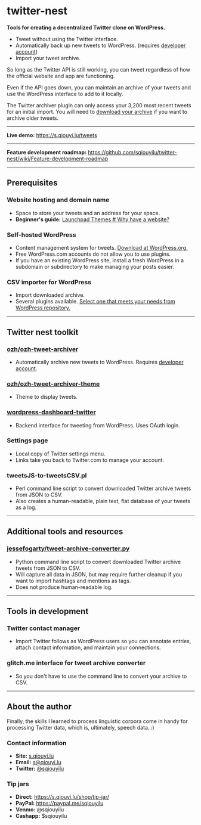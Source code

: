 # twitter-nest

**Tools for creating a decentralized Twitter clone on WordPress.**

- Tweet without using the Twitter interface.
- Automatically back up new tweets to WordPress. (requires [developer account](https://developer.twitter.com/))
- Import your tweet archive.

So long as the Twitter API is still working, you can tweet regardless of how the official website and app are functioning. 

Even if the API goes down, you can maintain an archive of your tweets and use the WordPress interface to add to it locally.

The Twitter archiver plugin can only access your 3,200 most recent tweets for an initial import. You will need to [download your archive](https://help.twitter.com/en/managing-your-account/how-to-download-your-twitter-archive) if you want to archive older tweets.

----

**Live demo:** https://s.qiouyi.lu/tweets

----

**Feature development roadmap:** https://github.com/sqiouyilu/twitter-nest/wiki/Feature-development-roadmap

----

## Prerequisites

### Website hosting and domain name

- Space to store your tweets and an address for your space. 
- **Beginner's guide:** [Launchpad Themes # Why have a website?](https://s.qiouyi.lu/resources/launchpad-themes/)

### Self-hosted WordPress

- Content management system for tweets. [Download at WordPress.org.](https://wordpress.org/download/)
- Free WordPress.com accounts do not allow you to use plugins.
- If you have an existing WordPress site, install a fresh WordPress in a subdomain or subdirectory to make managing your posts easier.

### CSV importer for WordPress

- Import downloaded archive. 
- Several plugins available. [Select one that meets your needs from WordPress repository.](https://wordpress.org/plugins/tags/csv/)

----

## Twitter nest toolkit

### [ozh/ozh-tweet-archiver](https://github.com/ozh/ozh-tweet-archiver)

- Automatically archive new tweets to WordPress. Requires [developer account](https://developer.twitter.com/).

### [ozh/ozh-tweet-archiver-theme](https://github.com/ozh/ozh-tweet-archiver-theme)

- Theme to display tweets.

### [wordpress-dashboard-twitter](https://wordpress.org/plugins/wordpress-dashboard-twitter/)

- Backend interface for tweeting from WordPress. Uses OAuth login.

### Settings page

- Local copy of Twitter settings menu. 
- Links take you back to Twitter.com to manage your account.

### tweetsJS-to-tweetsCSV.pl

- Perl command line script to convert downloaded Twitter archive tweets from JSON to CSV. 
- Also creates a human-readable, plain text, flat database of your tweets as a log.

----

## Additional tools and resources

### [jessefogarty/tweet-archive-converter.py](https://gist.github.com/jessefogarty/b0f2d4ea6bdd770e5e9e94d54154c751)

- Python command line script to convert downloaded Twitter archive tweets from JSON to CSV.
- Will capture all data in JSON, but may require further cleanup if you want to import hashtags and mentions as tags.
- Does not produce human-readable log.

----

## Tools in development

### Twitter contact manager

- Import Twitter follows as WordPress users so you can annotate entries, attach contact information, and maintain your connections.

### glitch.me interface for tweet archive converter

- So you don't have to use the command line to convert your archive to CSV.

----

## About the author

Finally, the skills I learned to process linguistic corpora come in handy for processing Twitter data, which is, ultimately, speech data. :)

### Contact information

- **Site:** [s.qiouyi.lu](https://s.qiouyi.lu/)
- **Email:** [s@qiouyi.lu](mailto:s@qiouyi.lu)
- **Twitter:** [@sqiouyilu](https://twitter.com/sqiouyilu)

### Tip jars

- **Direct:** https://s.qiouyi.lu/shop/tip-jar/
- **PayPal:** https://paypal.me/sqiouyilu
- **Venmo:** @sqiouyilu
- **Cashapp:** $sqiouyilu

